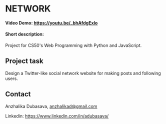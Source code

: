 ﻿# NETWORK
#### Video Demo:  https://youtu.be/_bhAfdgExlo
#### Short description:
Project for CS50's Web Programming with Python and JavaScript. 

## Project task

Design a Twitter-like social network website for making posts and following users.

## Contact
Anzhalika Dubasava, anzhalikad@gmail.com

Linkedin: https://www.linkedin.com/in/adubasava/